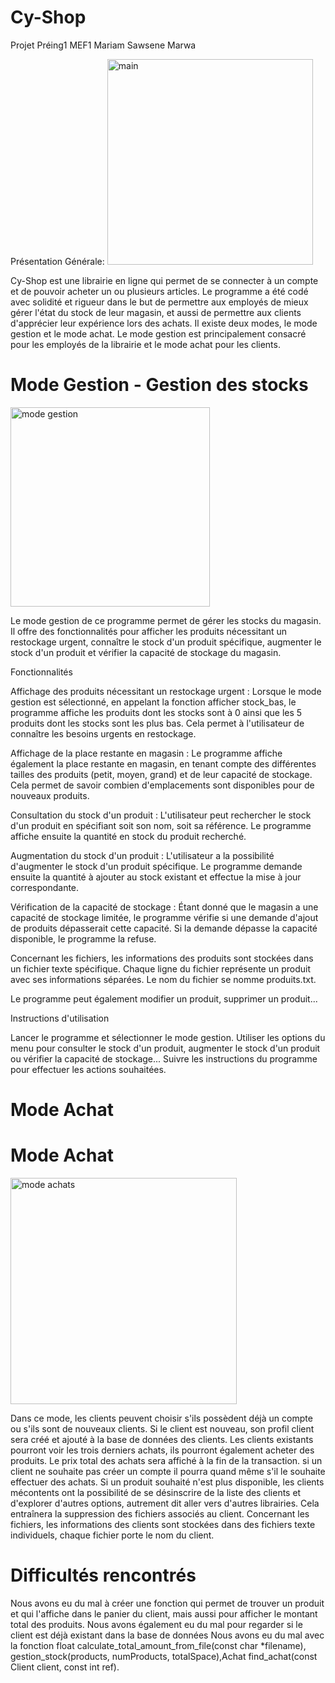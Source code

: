 # Cy-Shop  
Projet Préing1 MEF1 Mariam Sawsene Marwa

Présentation Générale: 
<img width="329" alt="main" src="https://github.com/Marwa-zag/Cy-Shop-/assets/131346380/e0c39dfe-047a-4bb9-8929-ba72d1549ab5">


Cy-Shop est une librairie en ligne qui permet de se connecter à un compte et de pouvoir acheter un ou plusieurs articles. Le programme a été codé avec solidité et rigueur dans le but de permettre aux employés de mieux gérer l'état du stock de leur magasin, et aussi de permettre aux clients d'apprécier leur expérience lors des achats.
Il existe deux modes, le mode gestion et le mode achat. Le mode gestion est principalement consacré pour les employés de la librairie et le mode achat pour les clients. 

# Mode Gestion - Gestion des stocks
<img width="319" alt="mode gestion" src="https://github.com/Marwa-zag/Cy-Shop-/assets/131346380/6795e2c0-8a0f-4a5c-854c-0413d122a88c">


Le mode gestion de ce programme permet de gérer les stocks du magasin. Il offre des fonctionnalités pour afficher les produits nécessitant un restockage urgent, connaître le stock d'un produit spécifique, augmenter le stock d'un produit et vérifier la capacité de stockage du magasin.
 
Fonctionnalités

Affichage des produits nécessitant un restockage urgent :
Lorsque le mode gestion est sélectionné, en appelant la fonction afficher stock_bas, le programme affiche les produits dont les stocks sont à 0 ainsi que les 5 produits dont les stocks sont les plus bas. Cela permet à l'utilisateur de connaître les besoins urgents en restockage.

Affichage de la place restante en magasin :
Le programme affiche également la place restante en magasin, en tenant compte des différentes tailles des produits (petit, moyen, grand) et de leur capacité de stockage. Cela permet de savoir combien d'emplacements sont disponibles pour de nouveaux produits.

Consultation du stock d'un produit :
L'utilisateur peut rechercher le stock d'un produit en spécifiant soit son nom, soit sa référence. Le programme affiche ensuite la quantité en stock du produit recherché.

Augmentation du stock d'un produit :
L'utilisateur a la possibilité d'augmenter le stock d'un produit spécifique. Le programme demande ensuite la quantité à ajouter au stock existant et effectue la mise à jour correspondante.

Vérification de la capacité de stockage :
Étant donné que le magasin a une capacité de stockage limitée, le programme vérifie si une demande d'ajout de produits dépasserait cette capacité. Si la demande dépasse la capacité disponible, le programme la refuse.

Concernant les fichiers, les informations des produits sont stockées dans un fichier texte spécifique. Chaque ligne du fichier représente un produit avec ses informations séparées. Le nom du fichier se nomme produits.txt.

Le programme peut également modifier un produit, supprimer un produit...

Instructions d'utilisation

Lancer le programme et sélectionner le mode gestion.
Utiliser les options du menu pour consulter le stock d'un produit, augmenter le stock d'un produit ou vérifier la capacité de stockage...
Suivre les instructions du programme pour effectuer les actions souhaitées.
    
    
    
    
    
  # Mode Achat 
   # Mode Achat

<img width="362" alt="mode achats" src="https://github.com/Marwa-zag/Cy-Shop-/assets/131346380/dcecb932-cc75-4b67-8259-98628b57590c">

Dans ce mode, les clients peuvent choisir s'ils possèdent déjà un compte ou s'ils sont de nouveaux clients.
Si le client est nouveau, son profil client sera créé et ajouté à la base de données des clients.
Les clients existants pourront voir les trois derniers achats, ils pourront également acheter des produits.
Le prix total des achats sera affiché à la fin de la transaction. si un client ne souhaite pas créer un compte il pourra quand même s'il le souhaite effectuer des achats. 
Si un produit souhaité n'est plus disponible, les clients mécontents ont la possibilité de se désinscrire de la liste des clients et d'explorer d'autres options, autrement dit aller vers d'autres librairies. Cela entraînera la suppression des fichiers associés au client.
Concernant les fichiers, les informations des clients sont stockées dans des fichiers texte individuels, chaque fichier porte le nom du client.
    
# Difficultés rencontrés 

Nous avons eu du mal à créer une fonction qui permet de trouver un produit et qui l'affiche dans le panier du client, mais aussi pour afficher le montant total des produits. 
Nous avons également eu du mal pour regarder si le client est déjà existant dans la base de données
Nous  avons eu du mal avec la fonction  float calculate_total_amount_from_file(const char *filename), gestion_stock(products, numProducts, totalSpace),Achat find_achat(const Client client, const int ref).
 
    
    
    
    
    
    
    
    
